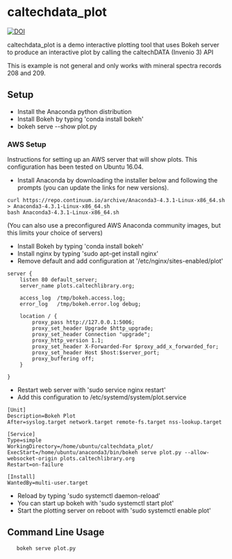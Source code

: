 # caltechdata_plot

[![DOI](https://data.caltech.edu/badge/83457930.svg)](http://data.caltech.edu/badge/latestdoi/83457930)
    
caltechdata_plot is a demo interactive plotting tool that uses Bokeh server 
to produce an interactive plot by calling the caltechDATA (Invenio 3) API

This is example is not general and only works with mineral spectra records 208 and 209.

## Setup

- Install the Anaconda python distribution
- Install Bokeh by typing 'conda install bokeh'
- bokeh serve --show plot.py 

### AWS Setup

Instructions for setting up an AWS server that will show plots.  This configuration has been tested on Ubuntu 16.04.

- Install Anaconda by downloading the installer below and following the prompts (you can update the links for new versions).

```shell
curl https://repo.continuum.io/archive/Anaconda3-4.3.1-Linux-x86_64.sh > Anaconda3-4.3.1-Linux-x86_64.sh
bash Anaconda3-4.3.1-Linux-x86_64.sh 
```

(You can also use a preconfigured AWS Anaconda community images, but this limits your choice of servers)

- Install Bokeh by typing 'conda install bokeh'
- Install nginx by typing 'sudo apt-get install nginx'
- Remove default and add configuration at 
  '/etc/nginx/sites-enabled/plot'

```shell
server {
    listen 80 default_server;
    server_name plots.caltechlibrary.org;

    access_log  /tmp/bokeh.access.log;
    error_log   /tmp/bokeh.error.log debug;

    location / {
        proxy_pass http://127.0.0.1:5006;
        proxy_set_header Upgrade $http_upgrade;
        proxy_set_header Connection "upgrade";
        proxy_http_version 1.1;
        proxy_set_header X-Forwarded-For $proxy_add_x_forwarded_for;
        proxy_set_header Host $host:$server_port;
        proxy_buffering off;
    }

}
```

- Restart web server with 'sudo service nginx restart'
- Add this configuration to /etc/systemd/system/plot.service

```shell
[Unit]
Description=Bokeh Plot
After=syslog.target network.target remote-fs.target nss-lookup.target

[Service]
Type=simple
WorkingDirectory=/home/ubuntu/caltechdata_plot/
ExecStart=/home/ubuntu/anaconda3/bin/bokeh serve plot.py --allow-websocket-origin plots.caltechlibrary.org
Restart=on-failure

[Install]
WantedBy=multi-user.target
```

- Reload by typing 'sudo systemctl daemon-reload'
- You can start up bokeh with 'sudo systemctl start plot'
- Start the plotting server on reboot with 'sudo systemctl enable plot'

## Command Line Usage

```shell
   bokeh serve plot.py
```

